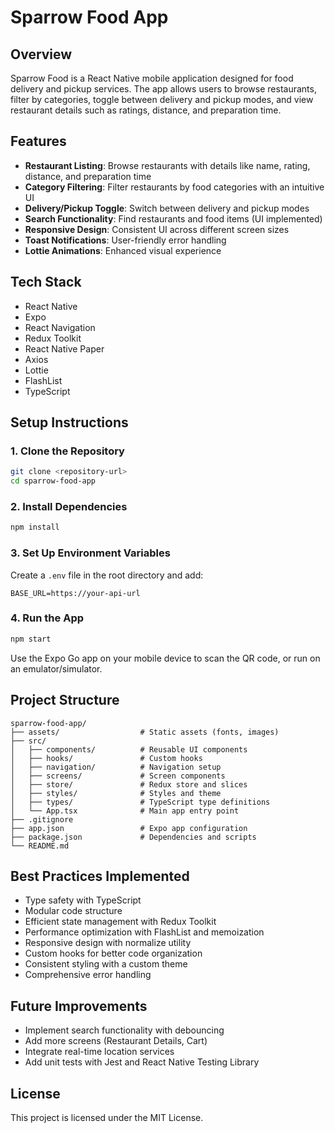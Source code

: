 # Sparrow Food App

## Overview
Sparrow Food is a React Native mobile application designed for food delivery and pickup services. The app allows users to browse restaurants, filter by categories, toggle between delivery and pickup modes, and view restaurant details such as ratings, distance, and preparation time.

## Features
- **Restaurant Listing**: Browse restaurants with details like name, rating, distance, and preparation time
- **Category Filtering**: Filter restaurants by food categories with an intuitive UI
- **Delivery/Pickup Toggle**: Switch between delivery and pickup modes
- **Search Functionality**: Find restaurants and food items (UI implemented)
- **Responsive Design**: Consistent UI across different screen sizes
- **Toast Notifications**: User-friendly error handling
- **Lottie Animations**: Enhanced visual experience

## Tech Stack
- React Native
- Expo
- React Navigation
- Redux Toolkit
- React Native Paper
- Axios
- Lottie
- FlashList
- TypeScript

## Setup Instructions

### 1. Clone the Repository
```bash
git clone <repository-url>
cd sparrow-food-app
```

### 2. Install Dependencies
```bash
npm install
```

### 3. Set Up Environment Variables
Create a `.env` file in the root directory and add:
```
BASE_URL=https://your-api-url
```

### 4. Run the App
```bash
npm start
```
Use the Expo Go app on your mobile device to scan the QR code, or run on an emulator/simulator.

## Project Structure
```
sparrow-food-app/
├── assets/                  # Static assets (fonts, images)
├── src/
│   ├── components/          # Reusable UI components
│   ├── hooks/               # Custom hooks
│   ├── navigation/          # Navigation setup
│   ├── screens/             # Screen components
│   ├── store/               # Redux store and slices
│   ├── styles/              # Styles and theme
│   ├── types/               # TypeScript type definitions
│   └── App.tsx              # Main app entry point
├── .gitignore
├── app.json                 # Expo app configuration
├── package.json             # Dependencies and scripts
└── README.md
```

## Best Practices Implemented
- Type safety with TypeScript
- Modular code structure
- Efficient state management with Redux Toolkit
- Performance optimization with FlashList and memoization
- Responsive design with normalize utility
- Custom hooks for better code organization
- Consistent styling with a custom theme
- Comprehensive error handling

## Future Improvements
- Implement search functionality with debouncing
- Add more screens (Restaurant Details, Cart)
- Integrate real-time location services
- Add unit tests with Jest and React Native Testing Library

## License
This project is licensed under the MIT License.